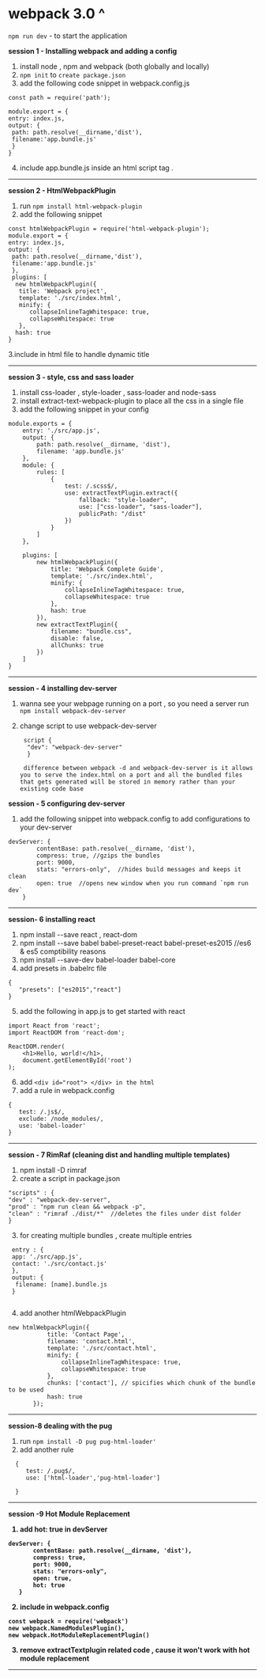# webpack 3.0 ^

`npm run dev` - to start the application <br>

<b> session 1 - Installing webpack and adding a config </b> <br>

1. install node , npm and webpack (both globally and locally)
2. `npm init` to `create package.json`
3. add the following code snippet in webpack.config.js
```
const path = require('path');

module.export = {
entry: index.js,
output: {
 path: path.resolve(__dirname,'dist'),
 filename:'app.bundle.js'
 }
}
```
4. include app.bundle.js inside an html script tag .
<hr>
<b> session 2 - HtmlWebpackPlugin </b> <br>

1. run `npm install html-webpack-plugin`
2. add the following snippet

```
const htmlWebpackPlugin = require('html-webpack-plugin');
module.export = {
entry: index.js,
output: {
 path: path.resolve(__dirname,'dist'),
 filename:'app.bundle.js'
 },
 plugins: [
  new htmlWebpackPlugin({
   title: 'Webpack project',
   template: './src/index.html',
   minify: {
      collapseInlineTagWhitespace: true,
      collapseWhitespace: true
   },
  hash: true
}
```
3.include <title> <%= htmlWebpackPlugin.options.title %> </title> in html file to handle dynamic title

<hr>
<b> session 3 - style, css and sass loader </b> <br>

1. install css-loader , style-loader , sass-loader and node-sass
2. install extract-text-webpack-plugin to place all the css in a single file
3. add the following snippet in your config

```
module.exports = {
    entry: './src/app.js',
    output: {
        path: path.resolve(__dirname, 'dist'),
        filename: 'app.bundle.js'
    },
    module: {
        rules: [
            {
                test: /.scss$/,
                use: extractTextPlugin.extract({
                    fallback: "style-loader",
                    use: ["css-loader", "sass-loader"],
                    publicPath: "/dist"
                })
            }
        ]
    },

    plugins: [
        new htmlWebpackPlugin({
            title: 'Webpack Complete Guide',
            template: './src/index.html',
            minify: {
                collapseInlineTagWhitespace: true,
                collapseWhitespace: true
            },
            hash: true
        }),
        new extractTextPlugin({
            filename: "bundle.css",
            disable: false,
            allChunks: true
        })
    ]
}
```
<hr>
<b> session - 4 installing dev-server </b> <br>

1. wanna see your webpage running on a port , so you need a server 
   run ` npm install webpack-dev-server`
2. change script to use webpack-dev-server
   ```
    script {
     "dev": "webpack-dev-server"
     }
   ```
   
   ` difference between webpack -d and webpack-dev-server is it allows you to serve the index.html on a port and all the bundled files that gets generated will be stored in memory rather than your existing code base` <br>
   
<b> session - 5 configuring dev-server </b> <br>
1. add the following snippet into webpack.config to add configurations to your dev-server

```
devServer: {
        contentBase: path.resolve(__dirname, 'dist'),
        compress: true, //gzips the bundles
        port: 9000,
        stats: "errors-only",  //hides build messages and keeps it clean
        open: true  //opens new window when you run command `npm run dev`
    }
 ```
 <hr>
 <b> session- 6 installing react </b> <br>
 
 1. npm install --save react , react-dom
 2. npm install --save babel babel-preset-react babel-preset-es2015  //es6 & es5 comptibility reasons
 3. npm install --save-dev babel-loader babel-core
 4. add presets in .babelrc file
 
 ```
 {
    "presets": ["es2015","react"]
 }
```
5. add the following in app.js to get started with react
```
import React from 'react';
import ReactDOM from 'react-dom';

ReactDOM.render(
    <h1>Hello, world!</h1>,
    document.getElementById('root')
);
```
6. add `<div id="root"> </div> in the html`
7. add a rule in webpack.config
```
{
   test: /.js$/,
   exclude: /node_modules/,
   use: 'babel-loader'
}
```
<hr>
<b> session - 7 RimRaf (cleaning dist and handling multiple templates) </b> <br>

1. npm install -D rimraf
2. create a script in package.json
```
"scripts" : {
"dev" : "webpack-dev-server",
"prod" : "npm run clean && webpack -p",
"clean" : "rimraf ./dist/*"  //deletes the files under dist folder
}
```

3. for creating multiple bundles , create multiple entries 
```
 entry : {
 app: './src/app.js',
 contact: './src/contact.js'
 },
 output: {
  filename: [name].bundle.js
 }
 
 ```
 4. add another htmlWebpackPlugin
 ```
 new htmlWebpackPlugin({
            title: 'Contact Page',
            filename: 'contact.html',
            template: './src/contact.html',
            minify: {
                collapseInlineTagWhitespace: true,
                collapseWhitespace: true
            },
            chunks: ['contact'], // spicifies which chunk of the bundle to be used 
            hash: true
        });
 ```
<hr>
<b> session-8 dealing with the pug </b> <br>

1. run `npm install -D pug pug-html-loader'`
2. add another rule 
```
  {
     test: /.pug$/,
     use: ['html-loader','pug-html-loader']
  
  }
 ```
<hr>
<b> session -9 Hot Module Replacement <b>
 
 1. add hot: true in devServer
 ```
 devServer: {
        contentBase: path.resolve(__dirname, 'dist'),
        compress: true,
        port: 9000,
        stats: "errors-only",
        open: true,
        hot: true
    }
  ```
  2. include in webpack.config
  ```
  const webpack = require('webpack')
  new webpack.NamedModulesPlugin(),
  new webpack.HotModuleReplacementPlugin()
  
  ```
  3. remove extractTextplugin related code , cause it won't work with hot module replacement
  <hr>
  


